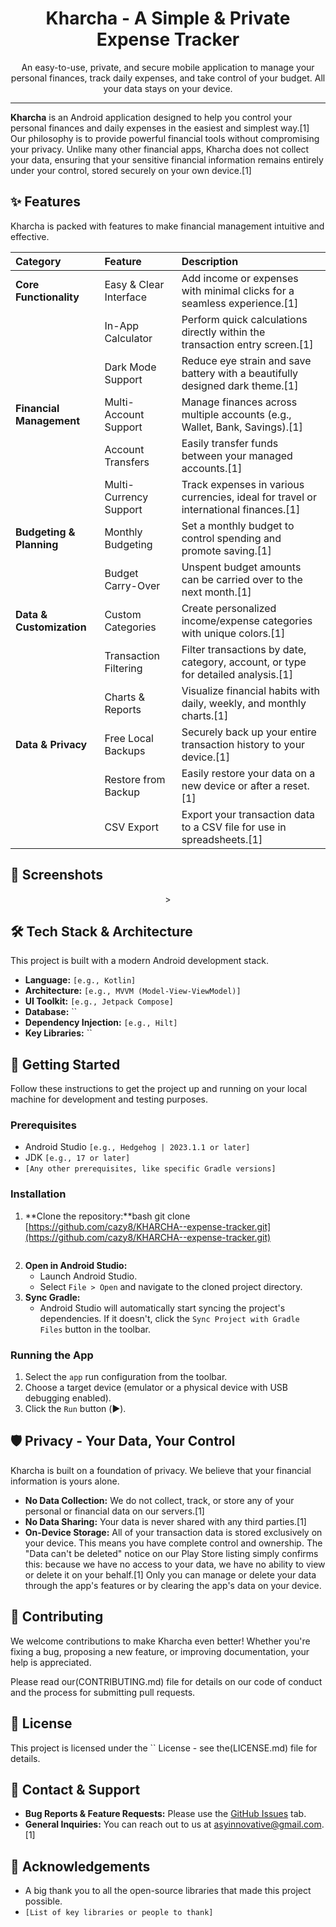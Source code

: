 <div align="center">
  <h1>Kharcha - A Simple & Private Expense Tracker</h1>
  <p>
    An easy-to-use, private, and secure mobile application to manage your personal finances, track daily expenses, and take control of your budget. All your data stays on your device.
  </p>
  
  <p>
    
  </p>
</div>

---

**Kharcha** is an Android application designed to help you control your personal finances and daily expenses in the easiest and simplest way.[1] Our philosophy is to provide powerful financial tools without compromising your privacy. Unlike many other financial apps, Kharcha does not collect your data, ensuring that your sensitive financial information remains entirely under your control, stored securely on your own device.[1]

## ✨ Features

Kharcha is packed with features to make financial management intuitive and effective.

| Category | Feature | Description |
| :--- | :--- | :--- |
| **Core Functionality** | Easy & Clear Interface | Add income or expenses with minimal clicks for a seamless experience.[1] |
| | In-App Calculator | Perform quick calculations directly within the transaction entry screen.[1] |
| | Dark Mode Support | Reduce eye strain and save battery with a beautifully designed dark theme.[1] |
| **Financial Management** | Multi-Account Support | Manage finances across multiple accounts (e.g., Wallet, Bank, Savings).[1] |
| | Account Transfers | Easily transfer funds between your managed accounts.[1] |
| | Multi-Currency Support | Track expenses in various currencies, ideal for travel or international finances.[1] |
| **Budgeting & Planning** | Monthly Budgeting | Set a monthly budget to control spending and promote saving.[1] |
| | Budget Carry-Over | Unspent budget amounts can be carried over to the next month.[1] |
| **Data & Customization** | Custom Categories | Create personalized income/expense categories with unique colors.[1] |
| | Transaction Filtering | Filter transactions by date, category, account, or type for detailed analysis.[1] |
| | Charts & Reports | Visualize financial habits with daily, weekly, and monthly charts.[1] |
| **Data & Privacy** | Free Local Backups | Securely back up your entire transaction history to your device.[1] |
| | Restore from Backup | Easily restore your data on a new device or after a reset.[1] |
| | CSV Export | Export your transaction data to a CSV file for use in spreadsheets.[1] |

## 📱 Screenshots

<p align="center">
 >
</p>

## 🛠️ Tech Stack & Architecture

This project is built with a modern Android development stack.

- **Language:** `[e.g., Kotlin]`
- **Architecture:** `[e.g., MVVM (Model-View-ViewModel)]`
- **UI Toolkit:** `[e.g., Jetpack Compose]`
- **Database:** ``
- **Dependency Injection:** `[e.g., Hilt]`
- **Key Libraries:** ``

## 🚀 Getting Started

Follow these instructions to get the project up and running on your local machine for development and testing purposes.

### Prerequisites

- Android Studio `[e.g., Hedgehog | 2023.1.1 or later]`
- JDK `[e.g., 17 or later]`
- `[Any other prerequisites, like specific Gradle versions]`

### Installation

1.  **Clone the repository:**bash
    git clone [https://github.com/cazy8/KHARCHA--expense-tracker.git](https://github.com/cazy8/KHARCHA--expense-tracker.git)
    ```
2.  **Open in Android Studio:**
    - Launch Android Studio.
    - Select `File > Open` and navigate to the cloned project directory.
3.  **Sync Gradle:**
    - Android Studio will automatically start syncing the project's dependencies. If it doesn't, click the `Sync Project with Gradle Files` button in the toolbar.

### Running the App

1.  Select the `app` run configuration from the toolbar.
2.  Choose a target device (emulator or a physical device with USB debugging enabled).
3.  Click the `Run` button (▶️).

## 🛡️ Privacy - Your Data, Your Control

Kharcha is built on a foundation of privacy. We believe that your financial information is yours alone.

-   **No Data Collection:** We do not collect, track, or store any of your personal or financial data on our servers.[1]
-   **No Data Sharing:** Your data is never shared with any third parties.[1]
-   **On-Device Storage:** All of your transaction data is stored exclusively on your device. This means you have complete control and ownership. The "Data can't be deleted" notice on our Play Store listing simply confirms this: because we have no access to your data, we have no ability to view or delete it on your behalf.[1] Only you can manage or delete your data through the app's features or by clearing the app's data on your device.

## 🤝 Contributing

We welcome contributions to make Kharcha even better! Whether you're fixing a bug, proposing a new feature, or improving documentation, your help is appreciated.

Please read our(CONTRIBUTING.md) file for details on our code of conduct and the process for submitting pull requests.

## 📜 License

This project is licensed under the `` License - see the(LICENSE.md) file for details.

## 📧 Contact & Support

- **Bug Reports & Feature Requests:** Please use the [GitHub Issues](https://github.com/cazy8/KHARCHA--expense-tracker/issues) tab.
- **General Inquiries:** You can reach out to us at <asyinnovative@gmail.com>.[1]

## 🙏 Acknowledgements

- A big thank you to all the open-source libraries that made this project possible.
- `[List of key libraries or people to thank]`
